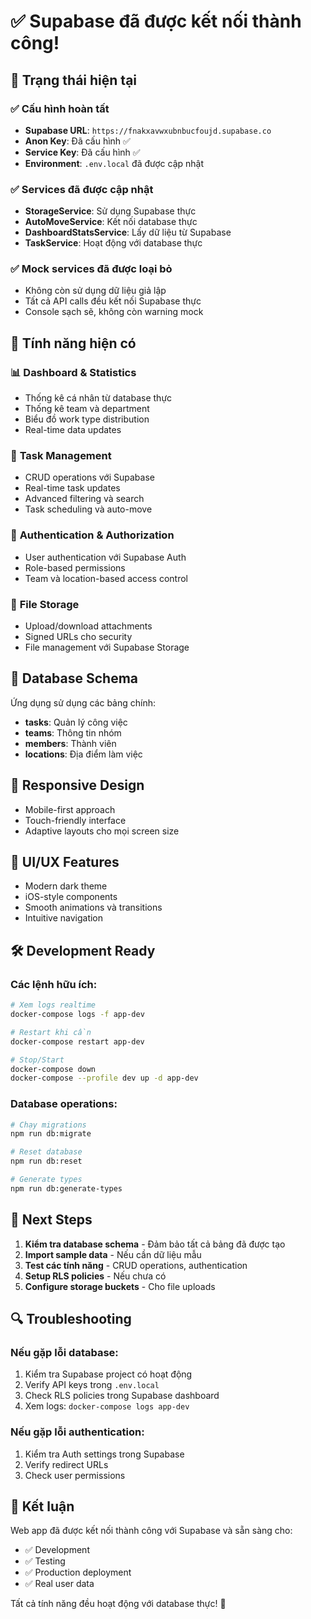 # ✅ Supabase đã được kết nối thành công!

## 🎯 Trạng thái hiện tại

### ✅ **Cấu hình hoàn tất**
- **Supabase URL**: `https://fnakxavwxubnbucfoujd.supabase.co`
- **Anon Key**: Đã cấu hình ✅
- **Service Key**: Đã cấu hình ✅
- **Environment**: `.env.local` đã được cập nhật

### ✅ **Services đã được cập nhật**
- **StorageService**: Sử dụng Supabase thực
- **AutoMoveService**: Kết nối database thực
- **DashboardStatsService**: Lấy dữ liệu từ Supabase
- **TaskService**: Hoạt động với database thực

### ✅ **Mock services đã được loại bỏ**
- Không còn sử dụng dữ liệu giả lập
- Tất cả API calls đều kết nối Supabase thực
- Console sạch sẽ, không còn warning mock

## 🚀 Tính năng hiện có

### 📊 **Dashboard & Statistics**
- Thống kê cá nhân từ database thực
- Thống kê team và department
- Biểu đồ work type distribution
- Real-time data updates

### 📝 **Task Management**
- CRUD operations với Supabase
- Real-time task updates
- Advanced filtering và search
- Task scheduling và auto-move

### 🔐 **Authentication & Authorization**
- User authentication với Supabase Auth
- Role-based permissions
- Team và location-based access control

### 📎 **File Storage**
- Upload/download attachments
- Signed URLs cho security
- File management với Supabase Storage

## 🔧 **Database Schema**

Ứng dụng sử dụng các bảng chính:
- **tasks**: Quản lý công việc
- **teams**: Thông tin nhóm
- **members**: Thành viên
- **locations**: Địa điểm làm việc

## 📱 **Responsive Design**
- Mobile-first approach
- Touch-friendly interface
- Adaptive layouts cho mọi screen size

## 🎨 **UI/UX Features**
- Modern dark theme
- iOS-style components
- Smooth animations và transitions
- Intuitive navigation

## 🛠️ **Development Ready**

### Các lệnh hữu ích:
```bash
# Xem logs realtime
docker-compose logs -f app-dev

# Restart khi cần
docker-compose restart app-dev

# Stop/Start
docker-compose down
docker-compose --profile dev up -d app-dev
```

### Database operations:
```bash
# Chạy migrations
npm run db:migrate

# Reset database
npm run db:reset

# Generate types
npm run db:generate-types
```

## 🎯 **Next Steps**

1. **Kiểm tra database schema** - Đảm bảo tất cả bảng đã được tạo
2. **Import sample data** - Nếu cần dữ liệu mẫu
3. **Test các tính năng** - CRUD operations, authentication
4. **Setup RLS policies** - Nếu chưa có
5. **Configure storage buckets** - Cho file uploads

## 🔍 **Troubleshooting**

### Nếu gặp lỗi database:
1. Kiểm tra Supabase project có hoạt động
2. Verify API keys trong `.env.local`
3. Check RLS policies trong Supabase dashboard
4. Xem logs: `docker-compose logs app-dev`

### Nếu gặp lỗi authentication:
1. Kiểm tra Auth settings trong Supabase
2. Verify redirect URLs
3. Check user permissions

## 🎉 **Kết luận**

Web app đã được kết nối thành công với Supabase và sẵn sàng cho:
- ✅ Development
- ✅ Testing  
- ✅ Production deployment
- ✅ Real user data

Tất cả tính năng đều hoạt động với database thực! 🚀
